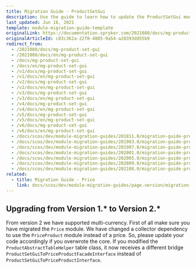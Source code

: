 ```yaml
---
title: Migration Guide - ProductSetGui
description: Use the guide to learn how to update the ProductSetGui module to a newer version.
last_updated: Jun 16, 2021
template: module-migration-guide-template
originalLink: https://documentation.spryker.com/2021080/docs/mg-product-set-gui
originalArticleId: c83c362a-22f0-4805-9a54-a28393dd55b9
redirect_from:
  - /2021080/docs/mg-product-set-gui
  - /2021080/docs/en/mg-product-set-gui
  - /docs/mg-product-set-gui
  - /docs/en/mg-product-set-gui
  - /v1/docs/mg-product-set-gui
  - /v1/docs/en/mg-product-set-gui
  - /v2/docs/mg-product-set-gui
  - /v2/docs/en/mg-product-set-gui
  - /v3/docs/mg-product-set-gui
  - /v3/docs/en/mg-product-set-gui
  - /v4/docs/mg-product-set-gui
  - /v4/docs/en/mg-product-set-gui
  - /v5/docs/mg-product-set-gui
  - /v5/docs/en/mg-product-set-gui
  - /v6/docs/mg-product-set-gui
  - /v6/docs/en/mg-product-set-gui
  - /docs/scos/dev/module-migration-guides/201811.0/migration-guide-productsetgui.html
  - /docs/scos/dev/module-migration-guides/201903.0/migration-guide-productsetgui.html
  - /docs/scos/dev/module-migration-guides/201907.0/migration-guide-productsetgui.html
  - /docs/scos/dev/module-migration-guides/202001.0/migration-guide-productsetgui.html
  - /docs/scos/dev/module-migration-guides/202005.0/migration-guide-productsetgui.html
  - /docs/scos/dev/module-migration-guides/202009.0/migration-guide-productsetgui.html
  - /docs/scos/dev/module-migration-guides/202108.0/migration-guide-productsetgui.html
related:
  - title: Migration Guide - Price
    link: docs/scos/dev/module-migration-guides/page.version/migration-guide-price.html
---
```


## Upgrading from Version 1.* to Version 2.*

From version 2 we have supported multi-currency. First of all make sure you have migrated the `Price` module. We have changed a collector dependency to use the `PriceProduct` module instead of a price. So, please update your code accordingly if you overwrote the core. If you modified the `ProductAbstractTableHelper` table class, it now receives a different bridge `ProductSetGuiToPriceProductFacadeInterface` instead of `ProductSetGuiToPriceProductInterface`.
